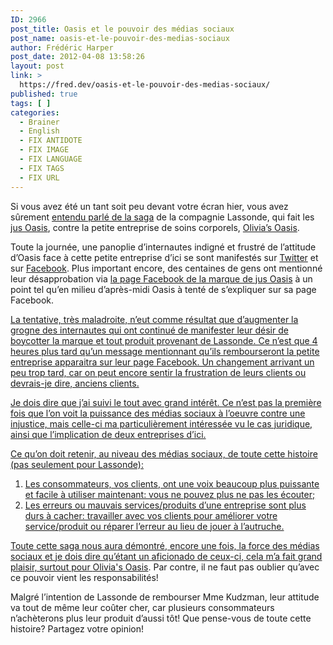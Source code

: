 ```yaml
---
ID: 2966
post_title: Oasis et le pouvoir des médias sociaux
post_name: oasis-et-le-pouvoir-des-medias-sociaux
author: Frédéric Harper
post_date: 2012-04-08 13:58:26
layout: post
link: >
  https://fred.dev/oasis-et-le-pouvoir-des-medias-sociaux/
published: true
tags: [ ]
categories:
  - Brainer
  - English
  - FIX ANTIDOTE
  - FIX IMAGE
  - FIX LANGUAGE
  - FIX TAGS
  - FIX URL
---
```

<div class="mceTemp mceIEcenter"><img title="Lassonde_Oasis" src="http://fred.dev/wp-content/uploads/2012/04/Lassonde_Oasis.gif" alt=""/></div<p>Si vous avez été un tant soit peu devant votre écran hier, vous avez sûrement <a href="https://www.cyberpresse.ca/actualites/quebec-canada/justice-et-faits-divers/201204/07/01-4513285-pas-touche-au-mot-oasis.php" target="_blank" rel="noopener noreferrer">entendu parlé de la saga</a> de la compagnie Lassonde, qui fait les <a href="https://www.facebook.com/oasiscanada" target="_blank" rel="noopener noreferrer">jus Oasis</a>, contre la petite entreprise de soins corporels, <a href="https://www.oliviasoasis.com/" target="_blank" rel="noopener noreferrer">Olivia’s Oasis</a>.</p><p>Toute la journée, une panoplie d’internautes indigné et frustré de l’attitude d’Oasis face à cette petite entreprise d’ici se sont manifestés sur <a href="https://twitter.com/#!/search/oasis" target="_blank" rel="noopener noreferrer">Twitter</a> et sur <a href="https://www.facebook.com/oasiscanada" target="_blank" rel="noopener noreferrer">Facebook</a>. Plus important encore, des centaines de gens ont mentionné leur désapprobation via <a href="https://www.facebook.com/oasiscanada" target="_blank" rel="noopener noreferrer">la page Facebook de la marque de jus Oasis</a> à un point tel qu’en milieu d’après-midi Oasis à tenté de s’expliquer sur sa page Facebook.</p><a href="http://fred.dev/wp-content/uploads/2012/04/2012-04-08_0933.png"><img title="2012-04-08_0933" src="http://fred.dev/wp-content/uploads/2012/04/2012-04-08_0933.png" alt=""/></a<p>La tentative, très maladroite, n’eut comme résultat que d’augmenter la grogne des internautes qui ont continué de manifester leur désir de boycotter la marque et tout produit provenant de Lassonde. Ce n’est que 4 heures plus tard qu’un message mentionnant qu’ils rembourseront la petite entreprise apparaitra sur leur page Facebook. Un changement arrivant un peu trop tard, car on peut encore sentir la frustration de leurs clients ou devrais-je dire, anciens clients.</p><a href="http://fred.dev/wp-content/uploads/2012/04/2012-04-08_0938.png"><img title="2012-04-08_0938" src="http://fred.dev/wp-content/uploads/2012/04/2012-04-08_0938.png" alt=""/></a<p>Je dois dire que j’ai suivi le tout avec grand intérêt. Ce n’est pas la première fois que l’on voit la puissance des médias sociaux à l’oeuvre contre une injustice, mais celle-ci ma particulièrement intéressée vu le cas juridique, ainsi que l’implication de deux entreprises d’ici.</p><p>Ce qu’on doit retenir, au niveau des médias sociaux, de toute cette histoire (pas seulement pour Lassonde):</p><ol><li>Les consommateurs, vos clients, ont une voix beaucoup plus puissante et facile à utiliser maintenant: vous ne pouvez plus ne pas les écouter;</li><li>Les erreurs ou mauvais services/produits d’une entreprise sont plus durs à cacher: travailler avec vos clients pour améliorer votre service/produit ou réparer l’erreur au lieu de jouer à l’autruche.</li></ol><p>Toute cette saga nous aura démontré, encore une fois, la force des médias sociaux et je dois dire qu’étant un aficionado de ceux-ci, cela m’a fait grand plaisir, surtout pour <a href="https://www.oliviasoasis.com/" target="_blank" rel="noopener noreferrer">Olivia's Oasis</a>. Par contre, il ne faut pas oublier qu’avec ce pouvoir vient les responsabilités!</p><p>Malgré l’intention de Lassonde de rembourser Mme Kudzman, leur attitude va tout de même leur coûter cher, car plusieurs consommateurs n’achèterons plus leur produit d’aussi tôt! Que pense-vous de toute cette histoire? Partagez votre opinion!</p> 
